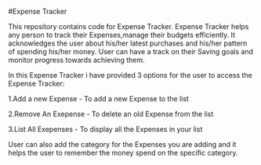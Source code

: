 #Expense Tracker

This repository contains code for Expense Tracker. 
Expense Tracker helps any person to track their Expenses,manage their budgets efficiently.
It acknowledges the user about his/her latest purchases and his/her pattern of spending his/her money.
User can have a track on their Saving goals and monitor progress towards achieving them.

In this Expense Tracker i have provided 3 options for the user to access the Expense Tracker:

1.Add a new Expense - To add a new Expense to the list

2.Remove An Exepense - To delete an old Expense from the list

3.List All Exepenses - To display all the Expenses in your list

User can also add the category for the Expenses you are adding and it helps the user to remember the money spend on the specific category.

